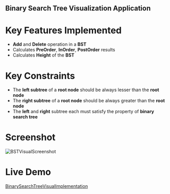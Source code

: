 ## Binary Search Tree Visualization Application
 # Key Features Implemented
 * **Add** and **Delete** operation in a **BST**
 * Calculates **PreOrder**, **InOrder**, **PostOrder** results
 * Calculates **Height** of the **BST**
 
 # Key Constraints
 * The **left subtree** of a **root node** should be always lesser than the **root node**
 * The **right subtree** of a **root node** should be always greater than the **root node**
 * The **left** and **right** subtree each must satisfy the property of **binary search tree**

 # Screenshot

![BSTVisualScreenshot](https://github.com/user-attachments/assets/a9e7d27a-99b9-4093-b3f6-52fbf11b1ad7)




 


<h1>Live Demo</h1><a href="https://www.loom.com/share/f61249ec45ef48eab77dc948e468d63e?sid=acd9a8cd-242f-4db5-9e81-09071b258abe">BinarySearchTreeVisualImplementation</a><br>
